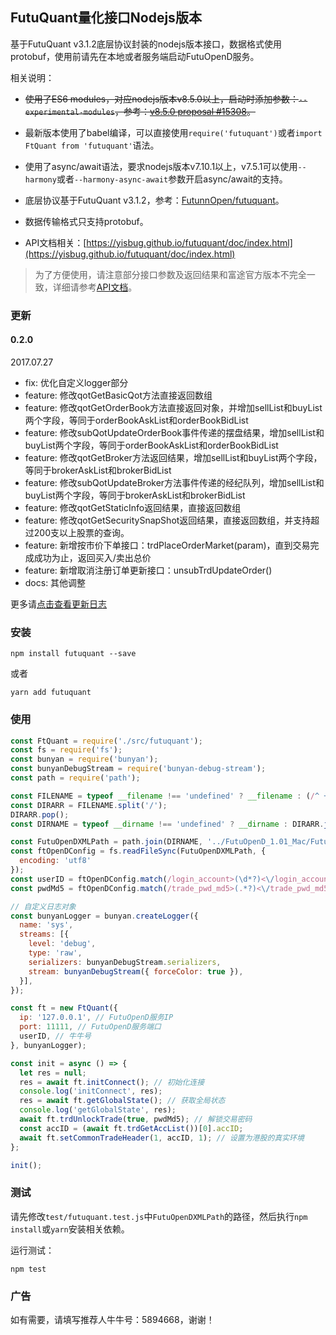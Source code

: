 ## FutuQuant量化接口Nodejs版本

基于FutuQuant v3.1.2底层协议封装的nodejs版本接口，数据格式使用protobuf，使用前请先在本地或者服务端启动FutuOpenD服务。

相关说明：

* ~~使用了ES6 modules，对应nodejs版本v8.5.0以上，启动时添加参数：`--experimental-modules`，参考：[v8.5.0 proposal #15308](https://github.com/nodejs/node/pull/15308)。~~

* 最新版本使用了babel编译，可以直接使用`require('futuquant')`或者`import FtQuant from 'futuquant'`语法。

* 使用了async/await语法，要求nodejs版本v7.10.1以上，v7.5.1可以使用`--harmony`或者`--harmony-async-await`参数开启async/await的支持。
* 底层协议基于FutuQuant v3.1.2，参考：[FutunnOpen/futuquant](https://github.com/FutunnOpen/futuquant/)。
* 数据传输格式只支持protobuf。
* API文档相关：[https://yisbug.github.io/futuquant/doc/index.html](https://yisbug.github.io/futuquant/doc/index.html)

> 为了方便使用，请注意部分接口参数及返回结果和富途官方版本不完全一致，详细请参考[API文档](https://yisbug.github.io/futuquant/doc/index.html)。

### 更新

#### 0.2.0

2017.07.27

* fix: 优化自定义logger部分
* feature: 修改qotGetBasicQot方法直接返回数组
* feature: 修改qotGetOrderBook方法直接返回对象，并增加sellList和buyList两个字段，等同于orderBookAskList和orderBookBidList
* feature: 修改subQotUpdateOrderBook事件传递的摆盘结果，增加sellList和buyList两个字段，等同于orderBookAskList和orderBookBidList
* feature: 修改qotGetBroker方法返回结果，增加sellList和buyList两个字段，等同于brokerAskList和brokerBidList
* feature: 修改subQotUpdateBroker方法事件传递的经纪队列，增加sellList和buyList两个字段，等同于brokerAskList和brokerBidList
* feature: 修改qotGetStaticInfo返回结果，直接返回数组
* feature: 修改qotGetSecuritySnapShot返回结果，直接返回数组，并支持超过200支以上股票的查询。
* feature: 新增按市价下单接口：trdPlaceOrderMarket(param)，直到交易完成成功为止，返回买入/卖出总价
* feature: 新增取消注册订单更新接口：unsubTrdUpdateOrder()
* docs: 其他调整

更多请[点击查看更新日志](https://github.com/yisbug/futuquant/blob/master/CHANGELOG.md)

### 安装

``` 
npm install futuquant --save
```

或者

``` 
yarn add futuquant
```

### 使用

``` javascript
const FtQuant = require('./src/futuquant');
const fs = require('fs');
const bunyan = require('bunyan');
const bunyanDebugStream = require('bunyan-debug-stream');
const path = require('path');

const FILENAME = typeof __filename !== 'undefined' ? __filename : (/^ +at (?:file:\/*(?=\/)|)(.*?):\d+:\d+$/m.exec(Error().stack) || '')[1];
const DIRARR = FILENAME.split('/');
DIRARR.pop();
const DIRNAME = typeof __dirname !== 'undefined' ? __dirname : DIRARR.join('/');

const FutuOpenDXMLPath = path.join(DIRNAME, '../FutuOpenD_1.01_Mac/FutuOpenD.xml');
const ftOpenDConfig = fs.readFileSync(FutuOpenDXMLPath, {
  encoding: 'utf8'
});
const userID = ftOpenDConfig.match(/login_account>(\d*?)<\/login_account/)[1];
const pwdMd5 = ftOpenDConfig.match(/trade_pwd_md5>(.*?)<\/trade_pwd_md5/)[1];

// 自定义日志对象
const bunyanLogger = bunyan.createLogger({
  name: 'sys',
  streams: [{
    level: 'debug',
    type: 'raw',
    serializers: bunyanDebugStream.serializers,
    stream: bunyanDebugStream({ forceColor: true }),
  }],
});

const ft = new FtQuant({
  ip: '127.0.0.1', // FutuOpenD服务IP
  port: 11111, // FutuOpenD服务端口
  userID, // 牛牛号
}, bunyanLogger);

const init = async () => {
  let res = null;
  res = await ft.initConnect(); // 初始化连接
  console.log('initConnect', res);
  res = await ft.getGlobalState(); // 获取全局状态
  console.log('getGlobalState', res);
  await ft.trdUnlockTrade(true, pwdMd5); // 解锁交易密码
  const accID = (await ft.trdGetAccList())[0].accID;
  await ft.setCommonTradeHeader(1, accID, 1); // 设置为港股的真实环境
};

init();

```

### 测试

请先修改`test/futuquant.test.js`中`FutuOpenDXMLPath`的路径，然后执行`npm install`或`yarn`安装相关依赖。

运行测试：

```
npm test
```

### 广告

如有需要，请填写推荐人牛牛号：5894668，谢谢！